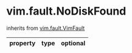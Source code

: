 vim.fault.NoDiskFound
=====================
inherits from [vim.fault.VimFault](docs/vim.fault.VimFault.md)

| property | type | optional |
|:---------|:-----|:---------|
